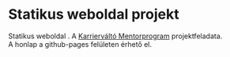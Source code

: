 # Statikus weboldal projekt

Statikus weboldal .
A [Karrierváltó Mentorprogram](https://programozaskarrier.hu/karriervalto/) projektfeladata.  
A honlap a github-pages felületen érhető el.
